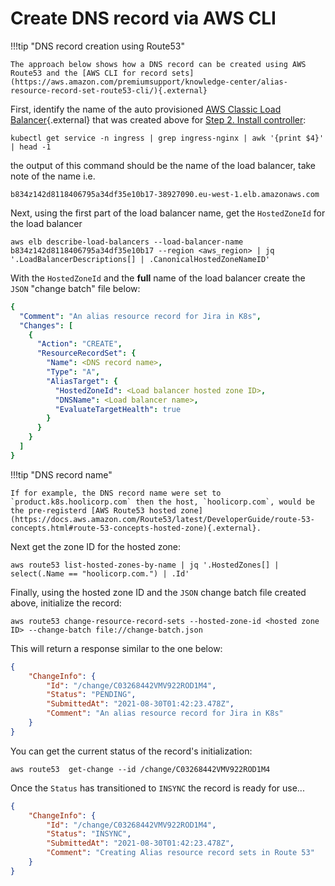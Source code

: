 # Create DNS record via AWS CLI

!!!tip "DNS record creation using Route53"

    The approach below shows how a DNS record can be created using AWS Route53 and the [AWS CLI for record sets](https://aws.amazon.com/premiumsupport/knowledge-center/alias-resource-record-set-route53-cli/){.external}

First, identify the name of the auto provisioned [AWS Classic Load Balancer](https://aws.amazon.com/elasticloadbalancing/classic-load-balancer/){.external} that was created above for [Step 2. Install controller](#2-install-controller):
```shell
kubectl get service -n ingress | grep ingress-nginx | awk '{print $4}' | head -1
```
the output of this command should be the name of the load balancer, take note of the name i.e.
```shell
b834z142d8118406795a34df35e10b17-38927090.eu-west-1.elb.amazonaws.com
```
Next, using the first part of the load balancer name, get the `HostedZoneId` for the load balancer
```shell
aws elb describe-load-balancers --load-balancer-name b834z142d8118406795a34df35e10b17 --region <aws_region> | jq '.LoadBalancerDescriptions[] | .CanonicalHostedZoneNameID'
```
With the `HostedZoneId` and the **full** name of the load balancer create the `JSON` "change batch" file below:

```yaml
{
  "Comment": "An alias resource record for Jira in K8s",
  "Changes": [
    {
      "Action": "CREATE",
      "ResourceRecordSet": {
        "Name": <DNS record name>,
        "Type": "A",
        "AliasTarget": {
          "HostedZoneId": <Load balancer hosted zone ID>,
          "DNSName": <Load balancer name>,
          "EvaluateTargetHealth": true
        }
      }
    }
  ]
}
```

!!!tip "DNS record name"

    If for example, the DNS record name were set to `product.k8s.hoolicorp.com` then the host, `hoolicorp.com`, would be the pre-registerd [AWS Route53 hosted zone](https://docs.aws.amazon.com/Route53/latest/DeveloperGuide/route-53-concepts.html#route-53-concepts-hosted-zone){.external}.

Next get the zone ID for the hosted zone:
```shell
aws route53 list-hosted-zones-by-name | jq '.HostedZones[] | select(.Name == "hoolicorp.com.") | .Id'
```
Finally, using the hosted zone ID and the `JSON` change batch file created above, initialize the record:
```shell
aws route53 change-resource-record-sets --hosted-zone-id <hosted zone ID> --change-batch file://change-batch.json
```
This will return a response similar to the one below:
```json
{
    "ChangeInfo": {
        "Id": "/change/C03268442VMV922ROD1M4",
        "Status": "PENDING",
        "SubmittedAt": "2021-08-30T01:42:23.478Z",
        "Comment": "An alias resource record for Jira in K8s"
    }
}
```
You can get the current status of the record's initialization:
```shell
aws route53  get-change --id /change/C03268442VMV922ROD1M4
```
Once the `Status` has transitioned to `INSYNC` the record is ready for use...
```json
{
    "ChangeInfo": {
        "Id": "/change/C03268442VMV922ROD1M4",
        "Status": "INSYNC",
        "SubmittedAt": "2021-08-30T01:42:23.478Z",
        "Comment": "Creating Alias resource record sets in Route 53"
    }
}
```